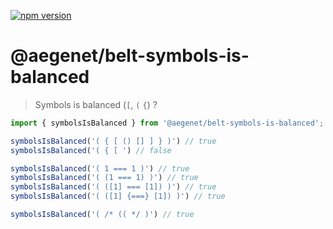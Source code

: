 [![npm version](https://img.shields.io/npm/v/@aegenet/belt-symbols-is-balanced.svg)](https://www.npmjs.com/package/@aegenet/belt-symbols-is-balanced)
<br>

# @aegenet/belt-symbols-is-balanced

> Symbols is balanced (`[`, `(` `{`) ?

```typescript
import { symbolsIsBalanced } from '@aegenet/belt-symbols-is-balanced';

symbolsIsBalanced('( { [ () [] ] } )') // true
symbolsIsBalanced('( { [ ') // false

symbolsIsBalanced('( 1 === 1 )') // true
symbolsIsBalanced('( (1 === 1) )') // true
symbolsIsBalanced('( ([1] === [1]) )') // true
symbolsIsBalanced('( ([1] {===} [1]) )') // true

symbolsIsBalanced('( /* (( */ )') // true
```
